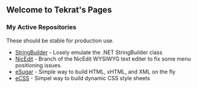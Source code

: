 ## Welcome to Tekrat's Pages

### My Active Repositories

These should be stable for production use.

* [StringBuilder](https://github.com/tekrat/StringBuilder) - Losely emulate the .NET StringBuilder class
* [NicEdit](https://github.com/tekrat/NicEdit) - Branch of the NicEdit WYSIWYG text editer to fix some menu positioning issues.
* [eSugar](https://github.com/tekrat/eSugar) - Simple way to build HTML, xHTML, and XML on the fly
* [eCSS](https://github.com/tekrat/eCSS) - Simpel way to build dynamic CSS style sheets

